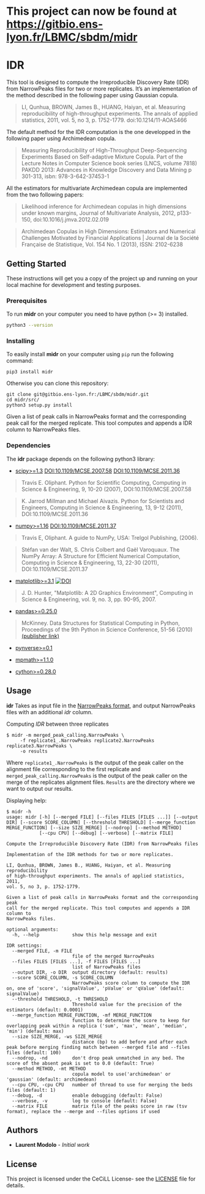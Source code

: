 # This project can now be found at https://gitbio.ens-lyon.fr/LBMC/sbdm/midr

# IDR

This tool is designed to compute the Irreproducible Discovery Rate (IDR)
from NarrowPeaks files for two or more replicates.
It’s an implementation of the method described in the following paper using
Gaussian copula.

> LI, Qunhua, BROWN, James B., HUANG, Haiyan, et al. Measuring reproducibility
> of high-throughput experiments. The annals of applied statistics, 2011,
> vol. 5, no 3, p. 1752-1779. doi:10.1214/11-AOAS466

The default method for the IDR computation is the one developped in the 
following paper using Archimedean copula.

> Measuring Reproducibility of High-Throughput Deep-Sequencing Experiments 
> Based on Self-adaptive Mixture Copula. Part of the Lecture Notes in Computer
> Science book series (LNCS, volume 7818) PAKDD 2013: Advances in Knowledge 
> Discovery and Data Mining p 301-313, isbn: 978-3-642-37453-1

All the estimators for multivariate Archimedean copula are implemented from the 
two following papers:

> Likelihood inference for Archimedean copulas in high dimensions under known
> margins, Journal of Multivariate Analysis, 2012, p133-150, 
> doi:10.1016/j.jmva.2012.02.019

> Archimedean Copulas in High Dimensions: Estimators and Numerical Challenges
> Motivated by Financial Applications | Journal de la Société Française de
> Statistique, Vol. 154 No. 1 (2013), ISSN: 2102-6238

## Getting Started

These instructions will get you a copy of the project up and running on your
local machine for development and testing purposes.

### Prerequisites

To run **midr** on your computer you need to have python (>= 3) installed.

```sh
python3 --version
```

### Installing

To easily install **midr** on your computer using `pip` run the following command:

```
pip3 install midr
```

Otherwise you can clone this repository:

```
git clone git@gitbio.ens-lyon.fr:/LBMC/sbdm/midr.git
cd midr/src/
python3 setup.py install
```

Given a list of peak calls in NarrowPeaks format and the corresponding peak
call for the merged replicate. This tool computes and appends a IDR column to
NarrowPeaks files.

### Dependencies

The **idr** package depends on the following python3 library:

- [scipy>=1.3](https://scipy.org) [DOI:10.1109/MCSE.2007.58](https://doi.org/10.1109/MCSE.2007.58) [DOI:10.1109/MCSE.2011.36](https://doi.org/10.1109/MCSE.2011.36)

> Travis E. Oliphant. Python for Scientific Computing, Computing in Science &
> Engineering, 9, 10-20 (2007), DOI:10.1109/MCSE.2007.58

> K. Jarrod Millman and Michael Aivazis. Python for Scientists and Engineers,
> Computing in Science & Engineering, 13, 9-12 (2011),
> DOI:10.1109/MCSE.2011.36


- [numpy>=1.16](https://numpy.org/) [DOI:10.1109/MCSE.2011.37](https://doi.org/10.1109/MCSE.2010.118)

> Travis E, Oliphant. A guide to NumPy, USA: Trelgol Publishing, (2006).

> Stéfan van der Walt, S. Chris Colbert and Gaël Varoquaux. The NumPy Array:
> A Structure for Efficient Numerical Computation, Computing in Science &
> Engineering, 13, 22-30 (2011), DOI:10.1109/MCSE.2011.37

- [matplotlib>=3.1](https://github.com/matplotlib/matplotlib/tree/v3.1.1) [![DOI](https://zenodo.org/badge/DOI/10.5281/zenodo.3264781.svg)](https://doi.org/10.5281/zenodo.3264781)

>  J. D. Hunter, "Matplotlib: A 2D Graphics Environment",
> Computing in Science & Engineering, vol. 9, no. 3, pp. 90-95, 2007.

- [pandas>=0.25.0](https://pandas.pydata.org)
> McKinney. Data Structures for Statistical Computing in Python, Proceedings
> of the 9th Python in Science Conference, 51-56 (2010) [(publisher link)](http://conference.scipy.org/proceedings/scipy2010/mckinney.html)

- [pynverse>=0.1](https://pypi.org/project/pynverse/)

- [mpmath>=1.1.0](http://mpmath.org/)
- [cython>=0.28.0](https://cython.org/)

## Usage

**idr** Takes as input file in the [NarrowPeaks format](https://genome.ucsc.edu/FAQ/FAQformat.html#format12),
and output NarrowPeaks files with an additional *idr* column.

Computing *IDR* between three replicates

```
$ midr -m merged_peak_calling.NarrowPeaks \
     -f replicate1_.NarrowPeaks replicate2.NarrowPeaks replicate3.NarrowPeaks \
     -o results
```

Where `replicate1_.NarrowPeaks` is the output of the peak caller on the 
alignment file corresponding to the first replicate and 
`merged_peak_calling.NarrowPeaks` is the output of the peak caller on the merge
of the replicates alignment files.
`Results` are the directory where we want to output our results.

Displaying help:

```
$ midr -h
usage: midr [-h] [--merged FILE] [--files FILES [FILES ...]] [--output DIR] [--score SCORE_COLUMN] [--threshold THRESHOLD] [--merge_function MERGE_FUNCTION] [--size SIZE_MERGE] [--nodrop] [--method METHOD]
            [--cpu CPU] [--debug] [--verbose] [--matrix FILE]

Compute the Irreproducible Discovery Rate (IDR) from NarrowPeaks files

Implementation of the IDR methods for two or more replicates.

LI, Qunhua, BROWN, James B., HUANG, Haiyan, et al. Measuring reproducibility
of high-throughput experiments. The annals of applied statistics, 2011,
vol. 5, no 3, p. 1752-1779.

Given a list of peak calls in NarrowPeaks format and the corresponding peak
call for the merged replicate. This tool computes and appends a IDR column to
NarrowPeaks files.

optional arguments:
  -h, --help            show this help message and exit

IDR settings:
  --merged FILE, -m FILE
                        file of the merged NarrowPeaks
  --files FILES [FILES ...], -f FILES [FILES ...]
                        list of NarrowPeaks files
  --output DIR, -o DIR  output directory (default: results)
  --score SCORE_COLUMN, -s SCORE_COLUMN
                        NarrowPeaks score column to compute the IDR on, one of 'score', 'signalValue', 'pValue' or 'qValue' (default: signalValue)
  --threshold THRESHOLD, -t THRESHOLD
                        Threshold value for the precision of the estimators (default: 0.0001)
  --merge_function MERGE_FUNCTION, -mf MERGE_FUNCTION
                        function to determine the score to keep for overlapping peak within a replica ('sum', 'max', 'mean', 'median', 'min') (default: max)
  --size SIZE_MERGE, -ws SIZE_MERGE
                        distance (bp) to add before and after each peak before merging finding match between --merged file and --files files (default: 100)
  --nodrop, -nd         don't drop peak unmatched in any bed. The score of the absent peak is set to 0.0 (default: True)
  --method METHOD, -mt METHOD
                        copula model to use('archimedean' or 'gaussian' (default: archimedean)
  --cpu CPU, -cpu CPU   number of thread to use for merging the beds files (default: 1)
  --debug, -d           enable debugging (default: False)
  --verbose, -v         log to console (default: False)
  --matrix FILE         matrix file of the peaks score in raw (tsv format), replace the --merge and --files options if used
```


## Authors

* **Laurent Modolo** - *Initial work*

## License

This project is licensed under the CeCiLL License- see the [LICENSE](LICENSE) file for details.
